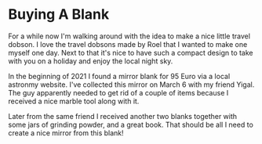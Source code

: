 # Buying A Blank

For a while now I'm walking around with the idea to make a nice little travel dobson. I love the travel dobsons made by Roel that I wanted to make one myself one day. Next to that it's nice to have such a compact design to take with you on a holiday and enjoy the local night sky.

In the beginning of 2021 I found a mirror blank for 95 Euro via a local astronmy website. I've collected this mirror on March 6 with my friend Yigal. The guy apparently needed to get rid of a couple of items because I received a nice marble tool along with it.

Later from the same friend I received another two blanks together with some jars of grinding powder, and a great book. That should be all I need to create a nice mirror from this blank!